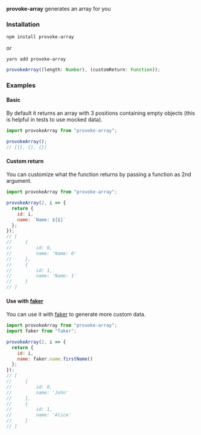 **provoke-array** generates an array for you

### Installation

`npm install provoke-array`

or

`yarn add provoke-array`

```js
provokeArray((length: Number), (customReturn: Function));
```

### Examples

#### Basic

By default it returns an array with 3 positions containing empty objects (this is helpful in tests to use mocked data).

```js
import provokeArray from "provoke-array";

provokeArray();
// [{}, {}, {}]
```

#### Custom return

You can customize what the function returns by passing a function as 2nd argument.

```js
import provokeArray from "provoke-array";

provokeArray(2, i => {
  return {
    id: i,
    name: `Name: ${i}`
  };
});
// [
//     {
//         id: 0,
//         name: 'Name: 0'
//     },
//     {
//         id: 1,
//         name: 'Name: 1'
//     }
// ]
```

#### Use with [faker](https://github.com/marak/Faker.js/)

You can use it with [faker](https://github.com/marak/Faker.js/) to generate more custom data.

```js
import provokeArray from "provoke-array";
import faker from "faker";

provokeArray(2, i => {
  return {
    id: i,
    name: faker.name.firstName()
  };
});
// [
//     {
//         id: 0,
//         name: 'John'
//     },
//     {
//         id: 1,
//         name: 'Alice'
//     }
// ]
```
